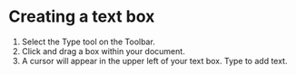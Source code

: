 # Creating a text box

1. Select the Type tool on the Toolbar.
2. Click and drag a box within your document.
3. A cursor will appear in the upper left of your text box. Type to add text.



